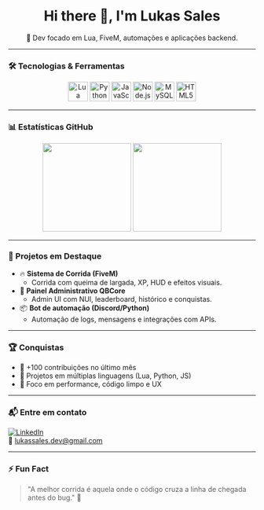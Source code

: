 <h1 align="center">Hi there 👋, I'm Lukas Sales</h1>
<p align="center">
  🚀 Dev focado em Lua, FiveM, automações e aplicações backend.
</p>

---

### 🛠️ Tecnologias & Ferramentas

<div align="center">
  <img src="https://cdn.jsdelivr.net/gh/devicons/devicon/icons/lua/lua-original.svg" height="40" alt="Lua"/>
  <img src="https://cdn.jsdelivr.net/gh/devicons/devicon/icons/python/python-original.svg" height="40" alt="Python"/>
  <img src="https://cdn.jsdelivr.net/gh/devicons/devicon/icons/javascript/javascript-original.svg" height="40" alt="JavaScript"/>
  <img src="https://cdn.jsdelivr.net/gh/devicons/devicon/icons/nodejs/nodejs-original.svg" height="40" alt="Node.js"/>
  <img src="https://cdn.jsdelivr.net/gh/devicons/devicon/icons/mysql/mysql-original.svg" height="40" alt="MySQL"/>
  <img src="https://cdn.jsdelivr.net/gh/devicons/devicon/icons/html5/html5-original.svg" height="40" alt="HTML5"/>
</div>

---

### 📊 Estatísticas GitHub

<div align="center">
  <img height="180em" src="https://github-readme-stats.vercel.app/api?username=gsLukas&show_icons=true&theme=tokyonight" />
  <img height="180em" src="https://github-readme-stats.vercel.app/api/top-langs/?username=gsLukas&layout=compact&langs_count=7&theme=tokyonight&size_weight=0.5&count_weight=0.5"/>
</div>

---

### 🧠 Projetos em Destaque

- 🔥 **Sistema de Corrida (FiveM)**
  - Corrida com queima de largada, XP, HUD e efeitos visuais.
- 🧾 **Painel Administrativo QBCore**
  - Admin UI com NUI, leaderboard, histórico e conquistas.
- 📦 **Bot de automação (Discord/Python)**
  - Automação de logs, mensagens e integrações com APIs.

---

### 🏆 Conquistas

- 🌟 +100 contribuições no último mês
- 💬 Projetos em múltiplas linguagens (Lua, Python, JS)
- 🧪 Foco em performance, código limpo e UX

---

### 📬 Entre em contato

[![LinkedIn](https://img.shields.io/badge/-LinkedIn-%230077B5?style=flat-square&logo=linkedin&logoColor=white)](https://www.linkedin.com/in/lukasgabriel)  
📧 lukassales.dev@gmail.com

---

### ⚡ Fun Fact

> "A melhor corrida é aquela onde o código cruza a linha de chegada antes do bug." 🏁
